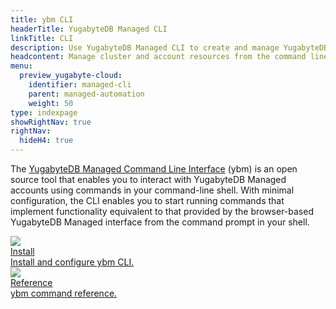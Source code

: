 ```yaml
---
title: ybm CLI
headerTitle: YugabyteDB Managed CLI
linkTitle: CLI
description: Use YugabyteDB Managed CLI to create and manage YugabyteDB clusters.
headcontent: Manage cluster and account resources from the command line
menu:
  preview_yugabyte-cloud:
    identifier: managed-cli
    parent: managed-automation
    weight: 50
type: indexpage
showRightNav: true
rightNav:
  hideH4: true
---
```


The [YugabyteDB Managed Command Line Interface](https://github.com/yugabyte/ybm-cli) (ybm) is an open source tool that enables you to interact with YugabyteDB Managed accounts using commands in your command-line shell. With minimal configuration, the CLI enables you to start running commands that implement functionality equivalent to that provided by the browser-based YugabyteDB Managed interface from the command prompt in your shell.

<div class="row">

  <div class="col-12 col-md-6 col-lg-12 col-xl-6">
    <a class="section-link icon-offset" href="managed-cli-overview">
      <div class="head">
        <img class="icon" src="/images/section_icons/develop/api-icon.png" aria-hidden="true" />
        <div class="title">Install</div>
      </div>
      <div class="body">
        Install and configure ybm CLI.
      </div>
    </a>
  </div>

  <div class="col-12 col-md-6 col-lg-12 col-xl-6">
    <a class="section-link icon-offset" href="managed-cli-reference">
      <div class="head">
        <img class="icon" src="/images/section_icons/deploy/enterprise/console.png" aria-hidden="true" />
        <div class="title">Reference</div>
      </div>
      <div class="body">
        ybm command reference.
      </div>
    </a>
  </div>

</div>
